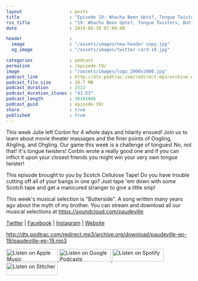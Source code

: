 ```yaml
---
layout                  : posts
title                   : "Episode 19: Whachu Been Upto?, Tongue Twisters, Butterside"
rss_title               : "19: Whachu Been Upto?, Tongue Twisters, Butterside"
date                    : 2019-05-30 07:00:00

header                  : 
  image                 : "/assets/images/new-header copy.jpg"
  og_image              : "/assets/images/twitter-card-19.jpg"

categories              : podcast
permalink               : /episode-19/
image                   : "/assets/images/logo_2000x2000.jpg"
podcast_link            : http://dts.podtrac.com/redirect.mp3/archive.org/download/paudeville-ep-19/paudeville-ep-19.mp3
podcast_file_size       : 28.7 MB
podcast_duration        : 2513
podcast_duration_itunes : "41:53"
podcast_length          : 30161066
podcast_guid            : episode-19/
share                   : true
published               : true 
---
```

This week Julie left Corbin for 4 whole days and hilarity ensued! Join us to learn about movie theater massages and the finer points of Oogling, Ahgling, and Ohgling.
Our game this week is a challenge of tongues! No, not that! It's tongue twisters! Corbin wrote a really good one and if you can inflict it upon your closest friends you might win your very own tongue twister!

This episode brought to you by Scotch Cellulose Tape! Do you have trouble cutting off all of your bangs in one go? Just tape 'em down with some Scotch tape and get a manicured stranger to give a little snip!

This week's musical selection is "Butterside". A song written many years ago about the myth of my brother. You can stream and download all our musical selections at <a href="https://soundcloud.com/paudeville">https://soundcloud.com/paudeville</a>

<a href="https://twitter.com/paudeville">Twitter</a> | <a href="https://www.facebook.com/paudeville">Facebook</a> | <a href="https://www.instagram.com/paudevilleshow/">Instagram</a> | <a href="https://paudeville.com/">Website</a>

http://dts.podtrac.com/redirect.mp3/archive.org/download/paudeville-ep-19/paudeville-ep-19.mp3

<a href="https://itunes.apple.com/us/podcast/paudeville/id1450915591">
	<img src='{{ site.url }}{{ site.baseurl }}/assets/images/US_UK_Apple_Podcasts_Listen_Badge_RGB_140x34.png' width='140px' height='34' alt='Listen on Apple Music'/>
</a>
<a href="https://play.google.com/music/m/Igre2ostm2ltqiq4sabzzrl5jcy?t=Paudeville">
	<img src='{{ site.url }}{{ site.baseurl }}/assets/images/google_podcasts_badge_140x34.png' width='140px' height='34' alt='Listen on Google Podcasts'/>
</a>
<a href="https://open.spotify.com/show/4q5RNUUtU4XFqsymP7dcTw">
	<img src='{{ site.url }}{{ site.baseurl }}/assets/images/Spotify_Listen_Badge_RGB_140x34.png' width='140px' height='34' alt='Listen on Spotify'/>
</a>
<a href="https://www.stitcher.com/s?fid=363388&refid=stpr">
	<img src='{{ site.url }}{{ site.baseurl }}/assets/images/Stitcher_Listen_Badge_Color_Dark_BG_140x34.png' width='140px' height='34' alt='Listen on Stitcher'/>
</a>
